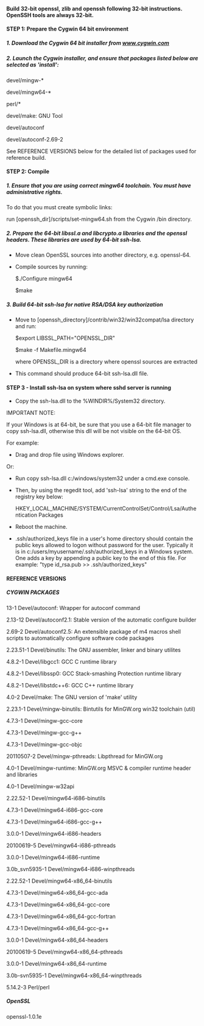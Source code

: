 #### Build 32-bit openssl, zlib and openssh following 32-bit instructions.  OpenSSH tools are always 32-bit.

#### STEP 1:  Prepare the Cygwin 64 bit environment

##### 1. Download the Cygwin 64 bit installer from  www.cygwin.com

##### 2. Launch the Cygwin installer, and ensure that packages listed below are selected as  'install':

   devel/mingw-*

   devel/mingw64-*

   perl/*

   devel/make: GNU Tool

   devel/autoconf

   devel/autoconf-2.69-2
   
   See REFERENCE VERSIONS below for the detailed list of packages used for reference build.

#### STEP 2: Compile

##### 1. Ensure that you are using correct mingw64 toolchain. You must have administrative rights.
   
   To do that you must create symbolic links:

   run [openssh_dir]/scripts/set-mingw64.sh from the Cygwin /bin directory.

##### 2. Prepare the 64-bit libssl.a and libcrypto.a libraries and the openssl headers. These libraries are used by 64-bit ssh-lsa.

   - Move clean OpenSSL sources into another directory, e.g. openssl-64.

   - Compile sources by running:

     $./Configure mingw64

     $make

##### 3. Build 64-bit ssh-lsa for native RSA/DSA key authorization

  - Move to [openssh_directory]/contrib/win32/win32compat/lsa directory and run:

    $export LIBSSL_PATH="OPENSSL_DIR"

    $make -f Makefile.mingw64

     where OPENSSL_DIR is a directory where openssl sources are extracted
    
  - This command should produce 64-bit ssh-lsa.dll file.

#### STEP 3 - Install ssh-lsa on system where sshd server is running

- Copy the ssh-lsa.dll to the %WINDIR%/System32 directory.
 
IMPORTANT NOTE:

If your Windows is at 64-bit, be sure that you use a 64-bit file manager to copy ssh-lsa.dll, otherwise this dll will be not visible on the 64-bit OS.

For example:

- Drag and drop file using Windows explorer.

Or:

-  Run copy ssh-lsa.dll c:/windows/system32 under a cmd.exe console. 

- Then, by using the regedit tool, add 'ssh-lsa' string to the end of the registry key below:

    HKEY_LOCAL_MACHINE/SYSTEM/CurrentControlSet/Control/Lsa/Authentication Packages
 

- Reboot the machine.

- .ssh/authorized_keys file in a user's home directory should contain the public keys allowed to logon without password for the user. Typically it is in c:/users/myusername/.ssh/authorized_keys in a Windows system. One adds a key by appending a public key to the end of this file. For example: "type id_rsa.pub >> .ssh/authorized_keys"
 

#### REFERENCE VERSIONS 

##### CYGWIN PACKAGES

13-1           Devel/autoconf: Wrapper for autoconf command

2.13-12        Devel/autoconf2.1: Stable version of the automatic configure builder

2.69-2         Devel/autoconf2.5: An extensible package of m4 macros shell scripts
                                  to automatically configure software code packages

2.23.51-1      Devel/binutils: The GNU assembler, linker and binary utilites

4.8.2-1        Devel/libgcc1: GCC C runtime library

4.8.2-1        Devel/libssp0: GCC Stack-smashing Protection runtime library

4.8.2-1        Devel/libstdc++6: GCC C++ runtime library

4.0-2          Devel/make: The GNU version of 'make' utility

2.23.1-1       Devel/mingw-binutils: Bintutils for MinGW.org win32 toolchain (util)

4.7.3-1        Devel/mingw-gcc-core

4.7.3-1        Devel/mingw-gcc-g++

4.7.3-1        Devel/mingw-gcc-objc
               
20110507-2     Devel/mingw-pthreads: Libpthread for MinGW.org

4.0-1          Devel/mingw-runtime: MinGW.org MSVC & compiler runtime header and libraries

4.0-1          Devel/mingw-w32api

2.22.52-1      Devel/mingw64-i686-binutils

4.7.3-1        Devel/mingw64-i686-gcc-core

4.7.3-1        Devel/mingw64-i686-gcc-g++

3.0.0-1        Devel/mingw64-i686-headers

20100619-5     Devel/mingw64-i686-pthreads

3.0.0-1        Devel/mingw64-i686-runtime

3.0b_svn5935-1 Devel/mingw64-i686-winpthreads

2.22.52-1      Devel/mingw64-x86_64-binutils

4.7.3-1        Devel/mingw64-x86_64-gcc-ada

4.7.3-1        Devel/mingw64-x86_64-gcc-core

4.7.3-1        Devel/mingw64-x86_64-gcc-fortran

4.7.3-1        Devel/mingw64-x86_64-gcc-g++

3.0.0-1        Devel/mingw64-x86_64-headers

20100619-5     Devel/mingw64-x86_64-pthreads

3.0.0-1        Devel/mingw64-x86_64-runtime

3.0b-svn5935-1 Devel/mingw64-x86_64-winpthreads

5.14.2-3       Perl/perl

 
##### OpenSSL

openssl-1.0.1e